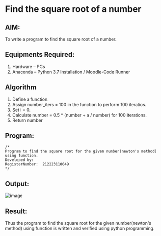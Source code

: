 # Find the square root of a number

## AIM:
To write a program to find the square root of a number.

## Equipments Required:
1. Hardware – PCs
2. Anaconda – Python 3.7 Installation / Moodle-Code Runner

## Algorithm
1. Define a function.
2. Assign number_iters = 100 in the function to perform 100 iteratios.
3. Set i = 0.
4. Calculate  number = 0.5 * (number + a / number) for 100 iterations.
5. Return number

## Program:
```
/*
Program to find the square root for the given number(newton's method) using function.
Developed by: 
RegisterNumber:  212223110049
*/
```

## Output:

![image](https://github.com/Sharonsteffani2005/Square-root-of-a-number/assets/144979934/adfcc06b-3045-4e74-a820-f3a5c0110d4c)



## Result:
Thus the program to find the square root for the given number(newton's method) using function is written and verified using python programming.

